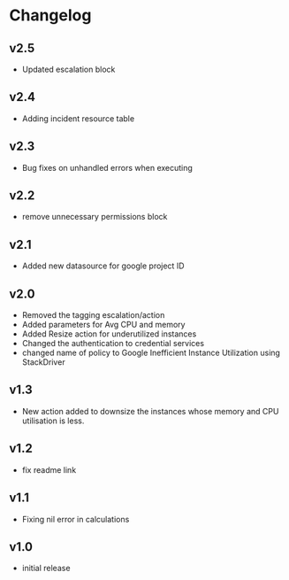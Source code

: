 # Changelog

## v2.5

- Updated escalation block

## v2.4

- Adding incident resource table

## v2.3

- Bug fixes on unhandled errors when executing

## v2.2

- remove unnecessary permissions block

## v2.1

- Added new datasource for google project ID

## v2.0

- Removed the tagging escalation/action
- Added parameters for Avg CPU and memory
- Added Resize action for underutilized instances
- Changed the authentication to credential services
- changed name of policy to Google Inefficient Instance Utilization using StackDriver

## v1.3

- New action added to downsize the instances whose memory and CPU utilisation is less.

## v1.2

- fix readme link

## v1.1

- Fixing nil error in calculations

## v1.0

- initial release
